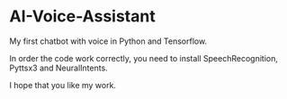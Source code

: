 # AI-Voice-Assistant
My first chatbot with voice in Python and Tensorflow.

In order the code work correctly, you need to install SpeechRecognition, Pyttsx3 and NeuralIntents.

I hope that you like my work.
